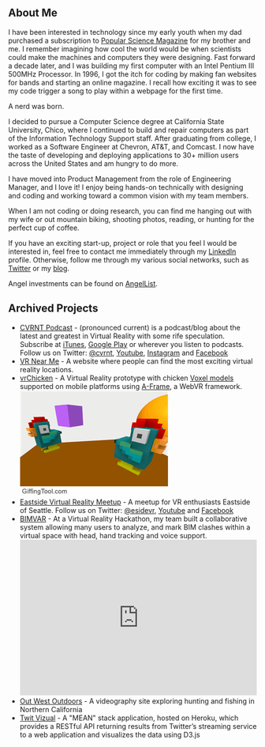 About Me
-----
I have been interested in technology since my early youth when my dad purchased a subscription to <a href="http://www.popsci.com/" target="_blank">Popular Science Magazine</a> for my brother and me.  I remember imagining how cool the world would be when scientists could make the machines and computers they were designing.  Fast forward a decade later, and I was building my first computer with an Intel Pentium III 500MHz Processor.  In 1996, I got the itch for coding by making fan websites for bands and starting an online magazine.  I recall how exciting it was to see my code trigger a song to play within a webpage for the first time.

A nerd was born.

I decided to pursue a Computer Science degree at California State University, Chico, where I continued to build and repair computers as part of the Information Technology Support staff. After graduating from college, I worked as a Software Engineer at Chevron, AT&T, and Comcast.  I now have the taste of developing and deploying applications to 30+ million users across the United States and am hungry to do more.

I have moved into Product Management from the role of Engineering Manager, and I love it!  I enjoy being hands-on technically with designing and coding and working toward a common vision with my team members.

When I am not coding or doing research, you can find me hanging out with my wife or out mountain biking, shooting photos, reading, or hunting for the perfect cup of coffee.

If you have an exciting start-up, project or role that you feel I would be interested in, feel free to contact me immediately through my <a href="http://www.linkedin.com/in/kirkkohler" target="_blank">LinkedIn</a> profile. Otherwise, follow me through my various social networks, such as <a href="https://twitter.com/kirkkohler" target="_blank">Twitter</a> or my <a href="https://medium.com/digital-cake" target="_blank" title="Kirk's Blog">blog</a>. 

Angel investments can be found on <a href="https://angel.co/u/kirk-kohler" target="_blank">AngelList</a>.


Archived Projects
-----
<ul>
    <li><a href="http://cvrnt.com/" target="_blank">CVRNT Podcast</a> - (pronounced current) is a podcast/blog about the latest and greatest in Virtual Reality with some rife speculation. Subscribe at <a href="https://itunes.apple.com/us/podcast/cvrnt/id1167903953" target="_blank">iTunes</a>, <a href="https://play.google.com/music/m/Iqphq5drczoca63dip4wu5wdr6u?t=CVRNT_A_Virtual_Reality_Podcast_For_Your_Entertainment" target="_blank">Google Play</a> or wherever you listen to podcasts. Follow us on Twitter: <a href="https://twitter.com/cvrnt" target="_blank">@cvrnt</a>, <a href="https://www.youtube.com/channel/UCJqaCttI5biychf7UZirOnA" target="_blank">Youtube</a>, <a href="https://www.instagram.com/cvrntpodcast/" target="_blank">Instagram</a> and <a href="https://www.facebook.com/cvrntpodcast/" target="_blank">Facebook</a></li>
    <li><a href="http://vrnear.me/" target="_blank">VR Near Me</a> - A website where people can find the most exciting virtual reality locations.</li>
    <li><a href="https://kirkkohler.github.io/vrChicken/" target="_blank">vrChicken</a> - A Virtual Reality prototype with chicken <a href="https://ephtracy.github.io/" target="_blank">Voxel models</a> supported on mobile platforms using <a href="https://aframe.io/" target="_blank">A-Frame</a>, a WebVR framework.<img src="app/images/vrChicken.gif" style="max-width: 100%; height: auto;"></li>
    <li><a href="http://www.meetup.com/Eastside-Virtual-Reality-Meetup/" target="_blank">Eastside Virtual Reality Meetup</a> - A meetup for VR enthusiasts Eastside of Seattle. Follow us on Twitter: <a href="https://twitter.com/esidevr" target="_blank">@esidevr</a>, <a href="https://www.youtube.com/channel/UCBUfVuqFaxoFNUgttW2kf6g" target="_blank">Youtube</a> and <a href="https://www.facebook.com/esidevr/" target="_blank">Facebook</a></li>
    <li><a href="http://devpost.com/software/bimvar" target="_blank">BIMVAR</a> - At a Virtual Reality Hackathon, my team built a collaborative system allowing many users to analyze, and mark BIM clashes within a virtual space with head, hand tracking and voice support.
    <iframe width="100%" height="315" src="https://www.youtube.com/embed/S5yNC-MGN0U" frameborder="0" allow="accelerometer; autoplay; encrypted-media; gyroscope; picture-in-picture" allowfullscreen></iframe></li>
    <li><a href="http://outwestoutdoors.tv" target="_blank">Out West Outdoors</a> - A videography site exploring hunting and fishing in Northern California</li>
    <li><a href="https://twit-vizual.herokuapp.com" target="_blank">Twit Vizual</a> - A "MEAN" stack application, hosted on Heroku, which provides a RESTful API returning results from Twitter’s streaming service to a web application and visualizes the data using D3.js</li>
</ul>
